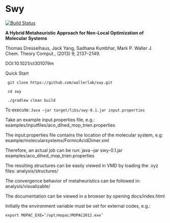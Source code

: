 # Swy

[![Build Status](https://travis-ci.org/wallerlab/swy.svg?branch=master)](https://travis-ci.org/wallerlab/swy)


**A Hybrid Metaheuristic Approach for Non-Local Optimization of Molecular Systems** 

Thomas Dresselhaus, Jack Yang, Sadhana Kumbhar, Mark P. Waller
J. Chem. Theory Comput., (2013) 9, 2137–2149. 

DOI:10.1021/ct301079m

Quick Start 

` git clone https://github.com/wallerlab/swy.git`

` cd swy`

` ./gradlew clean build`

To execute:
`Java –jar target/libs/swy-0.1.jar input.properties`

Take an example input.properties file, e.g.:
examples/inputfiles/aco_dihed_mop_trien.properties

The input.properties file contains the location of the molecular system, e.g: 
example/molecularsystems/FormicAcidDimer.xml 

Therefore, an actual job can be run: 
java –jar swy-0.1.jar  examples/aco_dihed_mop_trien.properties

The resulting structures can be easily viewed in VMD by loading the .xyz files:
analysis/structures/

The convergence behavior of metaheuristics can be followed in:
analysis/visualizable/ 

The documentation can be viewed in a browser by opening docs/index.html 

Initially the environment variable must be set for external codes, e.g.:

`export MOPAC_EXE=’/opt/mopac/MOPAC2012.exe’`


